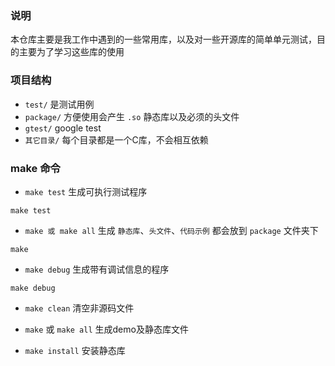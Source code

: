 ### 说明

本仓库主要是我工作中遇到的一些常用库，以及对一些开源库的简单单元测试，目的主要为了学习这些库的使用

### 项目结构

- `test/`       是测试用例
- `package/`    方便使用会产生 `.so` 静态库以及必须的头文件
- `gtest/`      google test
- `其它目录/`   每个目录都是一个C库，不会相互依赖

### make 命令

- `make test` 生成可执行测试程序

```shell
make test
```

- `make 或 make all` 生成 `静态库`、`头文件`、`代码示例` 都会放到 `package` 文件夹下

```shell
make
```
- `make debug` 生成带有调试信息的程序

```shell
make debug
```

- `make clean` 清空非源码文件

- `make` 或 `make all` 生成demo及静态库文件

- `make install` 安装静态库

